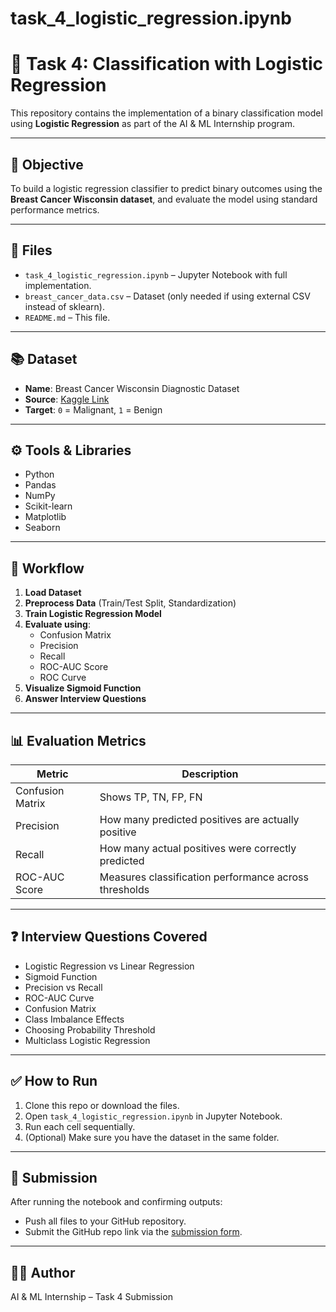 # task_4_logistic_regression.ipynb
# 🧠 Task 4: Classification with Logistic Regression

This repository contains the implementation of a binary classification model using **Logistic Regression** as part of the AI & ML Internship program.

---

## 📌 Objective

To build a logistic regression classifier to predict binary outcomes using the **Breast Cancer Wisconsin dataset**, and evaluate the model using standard performance metrics.

---

## 📁 Files

- `task_4_logistic_regression.ipynb` – Jupyter Notebook with full implementation.
- `breast_cancer_data.csv` – Dataset (only needed if using external CSV instead of sklearn).
- `README.md` – This file.

---

## 📚 Dataset

- **Name**: Breast Cancer Wisconsin Diagnostic Dataset
- **Source**: [Kaggle Link](https://www.kaggle.com/datasets/uciml/breast-cancer-wisconsin-data)
- **Target**: `0` = Malignant, `1` = Benign

---

## ⚙️ Tools & Libraries

- Python
- Pandas
- NumPy
- Scikit-learn
- Matplotlib
- Seaborn

---

## 🔬 Workflow

1. **Load Dataset**
2. **Preprocess Data** (Train/Test Split, Standardization)
3. **Train Logistic Regression Model**
4. **Evaluate using**:
   - Confusion Matrix
   - Precision
   - Recall
   - ROC-AUC Score
   - ROC Curve
5. **Visualize Sigmoid Function**
6. **Answer Interview Questions**

---

## 📊 Evaluation Metrics

| Metric             | Description                                  |
|--------------------|----------------------------------------------|
| Confusion Matrix   | Shows TP, TN, FP, FN                         |
| Precision          | How many predicted positives are actually positive |
| Recall             | How many actual positives were correctly predicted |
| ROC-AUC Score      | Measures classification performance across thresholds |

---

## ❓ Interview Questions Covered

- Logistic Regression vs Linear Regression
- Sigmoid Function
- Precision vs Recall
- ROC-AUC Curve
- Confusion Matrix
- Class Imbalance Effects
- Choosing Probability Threshold
- Multiclass Logistic Regression

---

## ✅ How to Run

1. Clone this repo or download the files.
2. Open `task_4_logistic_regression.ipynb` in Jupyter Notebook.
3. Run each cell sequentially.
4. (Optional) Make sure you have the dataset in the same folder.

---

## 📝 Submission

After running the notebook and confirming outputs:
- Push all files to your GitHub repository.
- Submit the GitHub repo link via the [submission form](https://forms.gle/8Gm83s53KbyXs3Ne9).

---

## 👨‍💻 Author

AI & ML Internship – Task 4 Submission  
